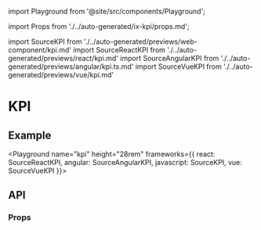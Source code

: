 import Playground from '@site/src/components/Playground';

import Props from './../auto-generated/ix-kpi/props.md';

import SourceKPI from './../auto-generated/previews/web-component/kpi.md'
import SourceReactKPI from './../auto-generated/previews/react/kpi.md'
import SourceAngularKPI from './../auto-generated/previews/angular/kpi.ts.md'
import SourceVueKPI from './../auto-generated/previews/vue/kpi.md'

# KPI

## Example

<Playground
name="kpi" height="28rem"
frameworks={{
  react: SourceReactKPI,
  angular: SourceAngularKPI,
  javascript: SourceKPI,
  vue: SourceVueKPI
}}>
</Playground>

## API

### Props

<Props />
